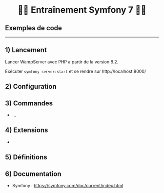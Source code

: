 # <h1 align="center">👨‍💻 Entraînement Symfony 7 👩‍💻</h1>

## Exemples de code

___

## 1) Lancement
Lancer WampServer avec PHP à partir de la version 8.2.    

Exécuter `symfony server:start` et se rendre sur http://localhost:8000/        
  

## 2) Configuration
  

## 3) Commandes
- ...

## 4) Extensions
- 

## 5) Définitions


## 6) Documentation
- Symfony : https://symfony.com/doc/current/index.html
